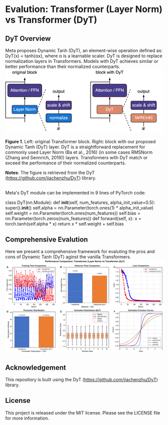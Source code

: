 # Evalution: Transformer (Layer Norm) vs Transformer (DyT)

## DyT Overview
Meta proposes Dynamic Tanh (DyT), an element-wise operation defined as: DyT(x) = tanh(αx), where α is a learnable scaler. DyT is designed to replace normalization layers in Transformers. Models with DyT achieves similar or better performance than their normalized counterparts.
<img src="https://github.com/Computational-social-science/DyT_transformers/blob/main/before_after.svg" />

**Figure 1**. Left: original Transformer block. Right: block with our proposed Dynamic Tanh (DyT) layer. DyT is a straightforward replacement for commonly used Layer Norm (Ba et al., 2016) (in some cases RMSNorm (Zhang and Sennrich, 2019)) layers. Transformers with DyT match or exceed the performance of their normalized counterparts.

**Notes**: The figure is retrieved from the DyT (https://github.com/jiachenzhu/DyT) library.

## 
Meta's DyT module can be implemented in 9 lines of PyTorch code:

class DyT(nn.Module):
    def __init__(self, num_features, alpha_init_value=0.5):
        super().__init__()
        self.alpha = nn.Parameter(torch.ones(1) * alpha_init_value)
        self.weight = nn.Parameter(torch.ones(num_features))
        self.bias = nn.Parameter(torch.zeros(num_features))
    def forward(self, x):
        x = torch.tanh(self.alpha * x)
        return x * self.weight + self.bias

## Comprehensive Evalution
Here we present a comprehensive framework for evaluting the pros and cons of Dynamic Tanh (DyT) aginst the vanilla Transformers.
<img src="https://github.com/Computational-social-science/DyT_transformers/blob/main/transformer_comparison.svg" />

## Acknowledgement
This repository is built using the DyT (https://github.com/jiachenzhu/DyT) library.

## License
This project is released under the MIT license. Please see the LICENSE file for more information.
